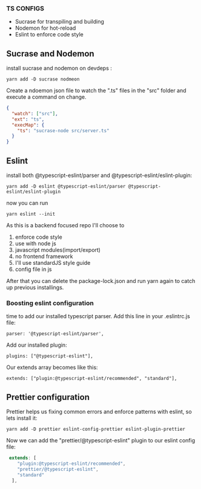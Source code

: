 ### TS CONFIGS

- Sucrase for transpiling and building
- Nodemon for hot-reload
- Eslint to enforce code style

## Sucrase and Nodemon

install sucrase and nodemon on devdeps :

```
yarn add -D sucrase nodmeon
```

Create a ndoemon json file to watch the ".ts" files in the "src" folder
and execute a command on change.

```json
{
  "watch": ["src"],
  "ext": "ts",
  "execMap": {
    "ts": "sucrase-node src/server.ts"
  }
}
```

## Eslint

install both @typescript-eslint/parser and @typescript-eslint/eslint-plugin:

```
yarn add -D eslint @typescript-eslint/parser @typescript-eslint/eslint-plugin
```

now you can run

```
yarn eslint --init
```

As this is a backend focused repo I'll choose to

1. enforce code style
2. use with node js
3. javascript modules(import/export)
4. no frontend framework
5. I'll use standardJS style guide
6. config file in js

After that you can delete the package-lock.json and run yarn again to catch up previous installings.

### Boosting eslint configuration

time to add our installed typescript parser. Add this line in your .eslintrc.js file:

```
parser: '@typescript-eslint/parser',
```

Add our installed plugin:

```
plugins: ["@typescript-eslint"],
```

Our extends array becomes like this:

```
extends: ["plugin:@typescript-eslint/recommended", "standard"],
```

## Prettier configuration

Prettier helps us fixing common errors and enforce patterns with eslint, so lets install it:

```
yarn add -D prettier eslint-config-prettier eslint-plugin-prettier
```

Now we can add the "prettier/@typescript-eslint" plugin to our eslint config file:

```js
 extends: [
    "plugin:@typescript-eslint/recommended",
    "prettier/@typescript-eslint",
    "standard"
  ],
```
